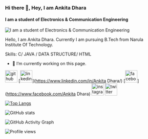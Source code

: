### Hi there 👋, Hey, I am Ankita Dhara
#### I am a student of Electronics & Communication Engineering
![I am a student of Electronics & Communication Engineering](https://arturssmirnovs.github.io/github-profile-readme-generator/images/banner.png)

Hello, I am Ankita Dhara. Currently I am pursuing B.Tech from Narula Institute Of Technology.

Skills: C/ JAVA / DATA STRUCTURE/ HTML 

- 🔭 I’m currently working on this page. 


[<img src='https://cdn.jsdelivr.net/npm/simple-icons@3.0.1/icons/github.svg' alt='github' height='40'>](https://github.com/Ankita6dhara)  [<img src='https://cdn.jsdelivr.net/npm/simple-icons@3.0.1/icons/linkedin.svg' alt='linkedin' height='40'>](https://www.linkedin.com/in/Ankita Dhara/)  [<img src='https://cdn.jsdelivr.net/npm/simple-icons@3.0.1/icons/facebook.svg' alt='facebook' height='40'>](https://www.facebook.com/Ankita Dhara)  [<img src='https://cdn.jsdelivr.net/npm/simple-icons@3.0.1/icons/instagram.svg' alt='instagram' height='40'>](https://www.instagram.com/its_ankihere/)  [<img src='https://cdn.jsdelivr.net/npm/simple-icons@3.0.1/icons/twitter.svg' alt='twitter' height='40'>](https://twitter.com/@AnkitaDhara6)  

[![Top Langs](https://github-readme-stats.vercel.app/api/top-langs/?username=Ankita6dhara)](https://github.com/anuraghazra/github-readme-stats)

![GitHub stats](https://github-readme-stats.vercel.app/api?username=Ankita6dhara&show_icons=true)  

![GitHub Activity Graph](https://activity-graph.herokuapp.com/graph?username=Ankita6dhara)  

![Profile views](https://gpvc.arturio.dev/Ankita6dhara)  
